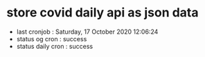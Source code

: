 # store covid daily api as json data

- last cronjob : Saturday, 17 October 2020 12:06:24
- status og cron : success
- status daily cron : success
      
      